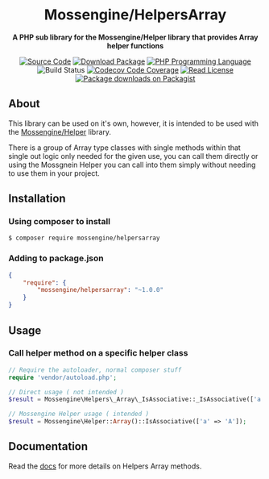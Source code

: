 <h1 align="center">Mossengine/HelpersArray</h1>

<p align="center">
    <strong>A PHP sub library for the Mossengine/Helper library that provides Array helper functions</strong>
</p>

<p align="center">
    <a href="https://github.com/Mossengine/HelpersArray"><img src="https://badgen.net/packagist/name/Mossengine/HelpersArray" alt="Source Code"></a>
    <a href="https://packagist.org/packages/Mossengine/HelpersArray"><img src="https://badgen.net/packagist/v/Mossengine/HelpersArray" alt="Download Package"></a>
    <a href="https://php.net"><img src="https://badgen.net/packagist/php/Mossengine/HelpersArray" alt="PHP Programming Language"></a>
    <img src="https://badgen.net/circleci/github/Mossengine/HelpersArray/master?icon=circleci" alt="Build Status">
    <a href="https://codecov.io/github/Mossengine/HelpersArray"><img src="https://badgen.net/codecov/c/github/Mossengine/HelpersArray/master?icon=codecov" alt="Codecov Code Coverage"></a>
    <a href="https://github.com/Mossengine/HelpersArray/blob/master/LICENSE"><img src="https://badgen.net/packagist/license/Mossengine/HelpersArray" alt="Read License"></a>
    <a href="https://packagist.org/packages/Mossengine/HelpersArray/stats"><img src="https://badgen.net/packagist/dt/Mossengine/HelpersArray" alt="Package downloads on Packagist"></a>
</p>

## About
This library can be used on it's own, however, it is intended to be used with the [Mossengine/Helper](https://github.com/Mossengine/Helper) library.

There is a group of Array type classes with single methods within that single out logic only needed for the given use, you can call them directly or using the Mossgnein Helper you can call into them simply without needing to use them in your project.
## Installation

### Using composer to install
```
$ composer require mossengine/helpersarray
```

### Adding to package.json
```json
{
    "require": {
        "mossengine/helpersarray": "~1.0.0"
    }
}
```

## Usage

### Call helper method on a specific helper class 
```php
// Require the autoloader, normal composer stuff
require 'vendor/autoload.php';

// Direct usage ( not intended )
$result = Mossengine\Helpers\_Array\_IsAssociative::_IsAssociative(['a' => 'A']);

// Mossengine Helper usage ( intended )
$result = Mossengine\Helper::Array()::IsAssociative(['a' => 'A']);
```

## Documentation
Read the <a href="/docs/readme.md">docs</a> for more details on Helpers Array methods.
